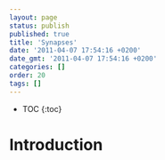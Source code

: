 ```yaml
---
layout: page
status: publish
published: true
title: 'Synapses'
date: '2011-04-07 17:54:16 +0200'
date_gmt: '2011-04-07 17:54:16 +0200'
categories: []
order: 20
tags: []
---
```


* TOC
{:toc}

# Introduction